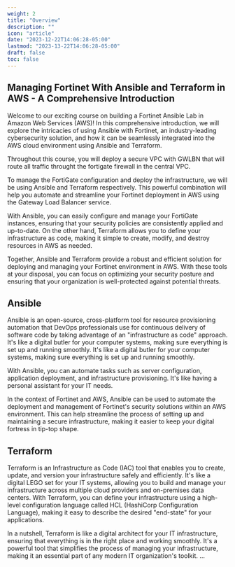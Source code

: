 ```yaml
---
weight: 2
title: "Overview"
description: ""
icon: "article"
date: "2023-12-22T14:06:28-05:00"
lastmod: "2023-13-22T14:06:28-05:00"
draft: false
toc: false
---
```


## Managing Fortinet With Ansible and Terraform in AWS - A Comprehensive Introduction

<!-- ![alternative text](http://localhost:1313/docs/overview.png) -->

Welcome to our exciting course on building a Fortinet Ansible Lab in Amazon Web Services (AWS)! In this comprehensive introduction, we will explore the intricacies of using Ansible with Fortinet, an industry-leading cybersecurity solution, and how it can be seamlessly integrated into the AWS cloud environment using Ansible and Terraform.

Throughout this course, you will deploy a secure VPC with GWLBN that will route all traffic throught the fortigate firewall in the central VPC. 

To manage the FortiGate configuration and deploy the infrastructure, we will be using Ansible and Terraform respectively. This powerful combination will help you automate and streamline your Fortinet deployment in AWS using the Gateway Load Balancer service.

With Ansible, you can easily configure and manage your FortiGate instances, ensuring that your security policies are consistently applied and up-to-date. On the other hand, Terraform allows you to define your infrastructure as code, making it simple to create, modify, and destroy resources in AWS as needed.

Together, Ansible and Terraform provide a robust and efficient solution for deploying and managing your Fortinet environment in AWS. With these tools at your disposal, you can focus on optimizing your security posture and ensuring that your organization is well-protected against potential threats.

## Ansible 

Ansible is an open-source, cross-platform tool for resource provisioning automation that DevOps professionals use for continuous delivery of software code by taking advantage of an "infrastructure as code" approach. It's like a digital butler for your computer systems, making sure everything is set up and running smoothly. It's like a digital butler for your computer systems, making sure everything is set up and running smoothly.

With Ansible, you can automate tasks such as server configuration, application deployment, and infrastructure provisioning. It's like having a personal assistant for your IT needs.

In the context of Fortinet and AWS, Ansible can be used to automate the deployment and management of Fortinet's security solutions within an AWS environment. This can help streamline the process of setting up and maintaining a secure infrastructure, making it easier to keep your digital fortress in tip-top shape.

## Terraform 

Terraform is an Infrastructure as Code (IAC) tool that enables you to create, update, and version your infrastructure safely and efficiently. It's like a digital LEGO set for your IT systems, allowing you to build and manage your infrastructure across multiple cloud providers and on-premises data centers. With Terraform, you can define your infrastructure using a high-level configuration language called HCL (HashiCorp Configuration Language), making it easy to describe the desired "end-state" for your applications.

In a nutshell, Terraform is like a digital architect for your IT infrastructure, ensuring that everything is in the right place and working smoothly. It's a powerful tool that simplifies the process of managing your infrastructure, making it an essential part of any modern IT organization's toolkit.
...